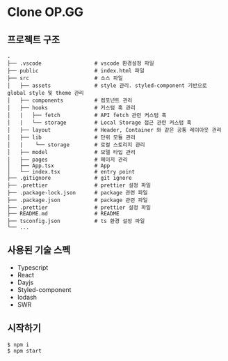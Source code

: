 # Clone OP.GG

## 프로젝트 구조

    .
    ├── .vscode                 # vscode 환경설정 파일
    ├── public                  # index.html 파일
    ├── src                     # 소스 파일
    │   ├── assets              # style 관리. styled-component 기반으로 global style 및 theme 관리
    │   ├── components          # 컴포넌트 관리
    │   ├── hooks               # 커스텀 훅 관리
    │   |   ├── fetch           # API fetch 관련 커스텀 훅
    │   |   └── storage         # Local Storage 접근 관련 커스텀 훅
    │   ├── layout              # Header, Container 와 같은 공통 레이아웃 관리
    │   ├── lib                 # 단위 모듈 관리
    │   |    └── storage        # 로컬 스토리지 관리
    │   ├── model               # 모델 타입 관리
    │   ├── pages               # 페이지 관리
    │   ├── App.tsx             # App
    │   └── index.tsx           # entry point
    ├── .gitignore              # git ignore
    ├── .prettier               # prettier 설정 파일
    ├── .package-lock.json      # package 관련 파일
    ├── .package.json           # package 관련 파일
    ├── .prettier               # prettier 설정 파일
    ├── README.md               # README
    ├── tsconfig.json           # ts 환경 설정 파일
    └── ...

## 사용된 기술 스펙

- Typescript
- React
- Dayjs
- Styled-component
- lodash
- SWR

## 시작하기

```
$ npm i
$ npm start
```
